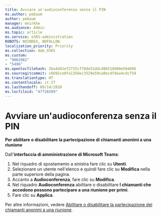 ```yaml
---
title: Avviare un'audioconferenza senza il PIN
ms.author: pebaum
author: pebaum
manager: mnirkhe
ms.audience: Admin
ms.topic: article
ms.service: o365-administration
ROBOTS: NOINDEX, NOFOLLOW
localization_priority: Priority
ms.collection: Adm_O365
ms.custom:
- "9002882"
- "5496"
ms.openlocfilehash: 2ba4dd1ef2725cf78de51ddcd8b510d90e504096
ms.sourcegitcommit: c6692ce0fa1358ec3529e59ca0ecdfdea4cdc759
ms.translationtype: HT
ms.contentlocale: it-IT
ms.lasthandoff: 09/14/2020
ms.locfileid: "47726599"
---
```

# <a name="start-an-audio-conference-without-a-pin"></a>Avviare un'audioconferenza senza il PIN

**Per abilitare o disabilitare la partecipazione di chiamanti anonimi a una riunione**

Dall'**interfaccia di amministrazione di Microsoft Teams**:

1. Nel riquadro di spostamento a sinistra fare clic su **Utenti**.
2. Selezionare un utente nell'elenco e quindi fare clic su **Modifica** nella parte superiore della pagina.
3. Accanto a **Audioconferenza**, fare clic su **Modifica**.
4. Nel riquadro **Audioconferenza** abilitare o disabilitare **I chiamanti che accedono possono partecipare a una riunione per primi**.
5. Fare clic su **Applica**.

Per altre informazioni, vedere [Abilitare o disabilitare la partecipazione dei chiamanti anonimi a una riunione](https://docs.microsoft.com/microsoftteams/start-an-audio-conference-over-the-phone-without-a-pin-in-teams).
